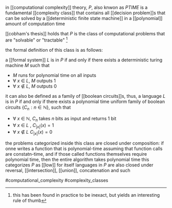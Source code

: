 in [[computational complexity]] theory, $P$, also knwon as $PTIME$  is a fundamental [[complexity class]] that contains all [[decision problem]]s that can be solved by a [[deterministic finite state machine]] in a [[polynomial]] amount of computation time

[[cobham's thesis]] holds that $P$ is the class of computational problems that are "solvable" or "tractable" [^1]

the formal definition of this class is as follows:

a [[formal system]] $L$ is in $P$ if and only if there exists a deterministic turing machine $M$ such that
- $M$ runs for polynomial time on all inputs
- $\forall \ x \ \in \ L$, $M$ outputs $1$
- $\forall \ x \ \notin \ L$, $M$ outputs $0$

it can also be defined as a family of [[boolean circuits]]s, thus, a language $L$ is in $P$ if and only if there exists a polynomial time uniform family of boolean circuits $\{ C_n : n \in \mathbb{N}\}$, such that
- $\forall \ x \ \in \ \mathbb{N}$, $C_n$ takes $n$ bits as input  and returns 1 bit
- $\forall \ x \ \in \ L$ , $C_{|x|}(x) = 1$
- $\forall \ x \ \notin \ L$ $C_{|x|}(x) = 0$

the problems categorized inside this class are closed under composition: if onne writes a function that is  polynomial-time assuming that function calls are constatn-time, and if those called functions themselves require polynomial time, then the entire algorithm takes polynomial time
this categorizes $P$ as [[low]] for itself
languages in $P$ are also closed under reversal, [[intersection]], [[union]], concatenation and such

#computational_complexity 
#complexity_classes

[^1]: this has been found in practice to be inexact, but yields an interesting rule of thumb